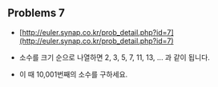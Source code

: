 ## Problems 7

* [http://euler.synap.co.kr/prob_detail.php?id=7](http://euler.synap.co.kr/prob_detail.php?id=7)

* 소수를 크기 순으로 나열하면 2, 3, 5, 7, 11, 13, ... 과 같이 됩니다.

* 이 때 10,001번째의 소수를 구하세요.